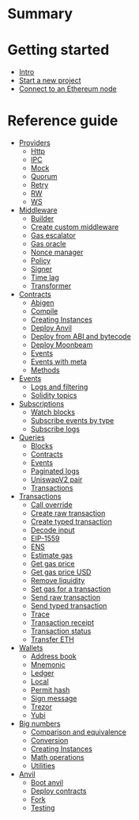 # Summary

# Getting started
  - [Intro](./getting-started/intro.md)
  - [Start a new project](./getting-started/start_a_new_project.md)
  - [Connect to an Ethereum node](./getting-started/connect_to_an_ethereum_node.md)

# Reference guide
- [Providers]()
  - [Http](./providers/http.md)
  - [IPC](./providers/ipc.md)
  - [Mock]()
  - [Quorum]()
  - [Retry](./providers/retry.md)
  - [RW]()
  - [WS]()
- [Middleware]()
  - [Builder]()
  - [Create custom middleware]()
  - [Gas escalator]()
  - [Gas oracle]()
  - [Nonce manager]()
  - [Policy]()
  - [Signer]()
  - [Time lag]()
  - [Transformer]()
- [Contracts]()
  - [Abigen]()
  - [Compile]()
  - [Creating Instances]()
  - [Deploy Anvil]()
  - [Deploy from ABI and bytecode]()
  - [Deploy Moonbeam]()
  - [Events]()
  - [Events with meta]()
  - [Methods]()
- [Events]()
  - [Logs and filtering]()
  - [Solidity topics]()
- [Subscriptions]()
  - [Watch blocks]()
  - [Subscribe events by type]()
  - [Subscribe logs]()
- [Queries]()
  - [Blocks]()
  - [Contracts]()
  - [Events]()
  - [Paginated logs]()
  - [UniswapV2 pair]()
  - [Transactions]()
- [Transactions]()
  - [Call override]()
  - [Create raw transaction]()
  - [Create typed transaction]()
  - [Decode input]()
  - [EIP-1559]()
  - [ENS]() 
  - [Estimate gas]()
  - [Get gas price]()
  - [Get gas price USD]()
  - [Remove liquidity]()
  - [Set gas for a transaction]()
  - [Send raw transaction]()
  - [Send typed transaction]()
  - [Trace]()
  - [Transaction receipt]()
  - [Transaction status]()
  - [Transfer ETH]()
- [Wallets]()
  - [Address book]()
  - [Mnemonic]()
  - [Ledger]()
  - [Local]()
  - [Permit hash]()
  - [Sign message]()
  - [Trezor]()
  - [Yubi]()
- [Big numbers](./big-numbers/intro.md)
  - [Comparison and equivalence](./big-numbers/comparison-and-equivalence.md) 
  - [Conversion](./big-numbers/conversion.md)
  - [Creating Instances](./big-numbers/creating_instances.md)
  - [Math operations](./big-numbers/math-operations.md)
  - [Utilities](./big-numbers/utilities.md)
- [Anvil]()
    - [Boot anvil]()
    - [Deploy contracts]()
    - [Fork]() 
    - [Testing]()

